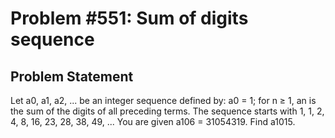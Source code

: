 # Problem #551: Sum of digits sequence 

## Problem Statement 

Let a0, a1, a2, ... be an integer sequence defined by:
a0 = 1;
for n ≥ 1, an is the sum of the digits of all preceding terms.
The sequence starts with 1, 1, 2, 4, 8, 16, 23, 28, 38, 49, ...
You are given a106 = 31054319.
Find a1015.
